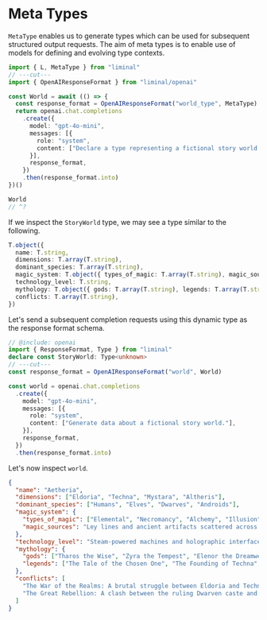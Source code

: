 # Meta Types

`MetaType` enables us to generate types which can be used for subsequent structured output requests.
The aim of meta types is to enable use of models for defining and evolving type contexts.

```ts
import { L, MetaType } from "liminal"
// ---cut---
import { OpenAIResponseFormat } from "liminal/openai"

const World = await (() => {
  const response_format = OpenAIResponseFormat("world_type", MetaType)
  return openai.chat.completions
    .create({
      model: "gpt-4o-mini",
      messages: [{
        role: "system",
        content: ["Declare a type representing a fictional story world."],
      }],
      response_format,
    })
    .then(response_format.into)
})()

World
// ^?
```

If we inspect the `StoryWorld` type, we may see a type similar to the following.

```ts
T.object({
  name: T.string,
  dimensions: T.array(T.string),
  dominant_species: T.array(T.string),
  magic_system: T.object({ types_of_magic: T.array(T.string), magic_sources: T.string }),
  technology_level: T.string,
  mythology: T.object({ gods: T.array(T.string), legends: T.array(T.string) }),
  conflicts: T.array(T.string),
})
```

Let's send a subsequent completion requests using this dynamic type as the response format schema.

```ts
// @include: openai
import { ResponseFormat, Type } from "liminal"
declare const StoryWorld: Type<unknown>
// ---cut---
const response_format = OpenAIResponseFormat("world", World)

const world = openai.chat.completions
  .create({
    model: "gpt-4o-mini",
    messages: [{
      role: "system",
      content: ["Generate data about a fictional story world."],
    }],
    response_format,
  })
  .then(response_format.into)
```

Let's now inspect `world`.

<!-- cspell:disable -->

```json
{
  "name": "Aetheria",
  "dimensions": ["Eldoria", "Techna", "Mystara", "Altheris"],
  "dominant_species": ["Humans", "Elves", "Dwarves", "Androids"],
  "magic_system": {
    "types_of_magic": ["Elemental", "Necromancy", "Alchemy", "Illusion"],
    "magic_sources": "Ley lines and ancient artifacts scattered across the world."
  },
  "technology_level": "Steam-powered machines and holographic interfaces coexist harmoniously with mystical spells and arcane knowledge.",
  "mythology": {
    "gods": ["Tharos the Wise", "Zyra the Tempest", "Elenor the Dreamweaver"],
    "legends": ["The Tale of the Chosen One", "The Founding of Techna", "The Great Cataclysm"]
  },
  "conflicts": [
    "The War of the Realms: A brutal struggle between Eldoria and Techna for control of the ancient ley lines.",
    "The Great Rebellion: A clash between the ruling Dwarven caste and the Androids seeking freedom from oppression."
  ]
}
```

<!-- cspell:enable -->
